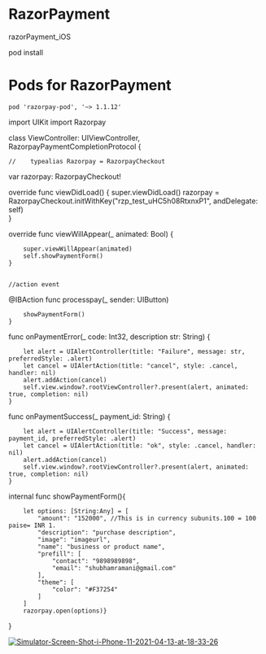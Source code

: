 # RazorPayment
razorPayment_iOS


pod install
   # Pods for RazorPayment
	pod 'razorpay-pod', '~> 1.1.12'
 





import UIKit
import Razorpay



class ViewController: UIViewController, RazorpayPaymentCompletionProtocol {
    
    //    typealias Razorpay = RazorpayCheckout
   var razorpay: RazorpayCheckout!
   
   override func viewDidLoad() {
        super.viewDidLoad()
        razorpay = RazorpayCheckout.initWithKey("rzp_test_uHC5h08RtxnxP1", andDelegate: self)     
    }
    
   override func viewWillAppear(_ animated: Bool) {
   
        super.viewWillAppear(animated)
        self.showPaymentForm()    
    }
    
    
    //action event
    
   @IBAction func processpay(_ sender: UIButton)    
   
        showPaymentForm()
    }
    
    
   func onPaymentError(_ code: Int32, description str: String) {
  
        let alert = UIAlertController(title: "Failure", message: str, preferredStyle: .alert)
        let cancel = UIAlertAction(title: "cancel", style: .cancel, handler: nil)
        alert.addAction(cancel)
        self.view.window?.rootViewController?.present(alert, animated: true, completion: nil)
    }
    
    
   func onPaymentSuccess(_ payment_id: String) {
   
        let alert = UIAlertController(title: "Success", message: payment_id, preferredStyle: .alert)
        let cancel = UIAlertAction(title: "ok", style: .cancel, handler: nil)
        alert.addAction(cancel)
        self.view.window?.rootViewController?.present(alert, animated: true, completion: nil)
    }
    
    
   internal func showPaymentForm(){
   
        let options: [String:Any] = [
            "amount": "152000", //This is in currency subunits.100 = 100 paise= INR 1.
            "description": "purchase description",
            "image": "imageurl",
            "name": "business or product name",
            "prefill": [
                "contact": "9898989898",
                "email": "shubhamramani@gmail.com"
            ],
            "theme": [
                "color": "#F37254"
            ]
        ]
        razorpay.open(options)}
    
}


<a href="https://ibb.co/CQW2Y62"><img src="https://i.ibb.co/rHvsz3s/Simulator-Screen-Shot-i-Phone-11-2021-04-13-at-18-33-26.png" alt="Simulator-Screen-Shot-i-Phone-11-2021-04-13-at-18-33-26" border="0"></a>
